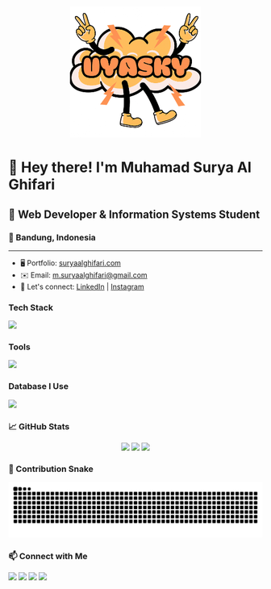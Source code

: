 <p align="center">
  <img src="https://raw.githubusercontent.com/Suryaalghifari/Suryaalghifari/main/assets/logo.png" width="260" />
</p>

# 👋 Hey there! I'm Muhamad Surya Al Ghifari

## 💼 Web Developer & Information Systems Student
### 📍 Bandung, Indonesia

---

- 🖥️  Portfolio: [suryaalghifari.com](http://www.suryaalghifari.com/)
- ✉️  Email: [m.suryaalghifari@gmail.com](mailto:m.suryaalghifari@gmail.com)
- 💬  Let's connect: [LinkedIn](https://linkedin.com/in/yourlinkedin) | [Instagram](https://instagram.com/yourinstagram)



### Tech Stack
<p align="left">
  <img src="https://skillicons.dev/icons?i=html,css,js,ts,php,python,bootstrap,tailwind,vue,react,vite,nodejs,express,laravel,flutter,dart" height="48" />
</p>

### Tools
<p align="left">
  <img src="https://skillicons.dev/icons?i=vscode,figma,git,postman,github,docker,linux,windows,vercel,sublime" height="48" />
</p>

### Database I Use
<p align="left">
  <img src="https://skillicons.dev/icons?i=mongodb,firebase,mysql,postgres,supabase" height="48" />
</p>



### 📈 GitHub Stats
<p align="center">
  <img src="https://github-readme-stats.vercel.app/api?username=Suryaalghifari&show_icons=true&theme=github_dark" height="150"/>
  <img src="https://github-readme-stats.vercel.app/api/top-langs/?username=Suryaalghifari&layout=compact&theme=github_dark" height="150"/>
  <img src="https://github-readme-streak-stats.herokuapp.com/?user=Suryaalghifari&theme=dark&hide_border=true" height="150"/>
</p>

### 🐍 Contribution Snake
<p align="center">
  <picture>
    <source media="(prefers-color-scheme: dark)" srcset="https://raw.githubusercontent.com/Suryaalghifari/github-contribution-snake/output/github-contribution-grid-snake-dark.svg" />
    <source media="(prefers-color-scheme: light)" srcset="https://raw.githubusercontent.com/Suryaalghifari/github-contribution-snake/output/github-contribution-grid-snake.svg" />
    <img alt="github contribution grid snake animation" src="https://raw.githubusercontent.com/Suryaalghifari/github-contribution-snake/output/github-contribution-grid-snake.svg" />
  </picture>
</p>

### 📫 Connect with Me
<p align="left">
  <a href="https://www.linkedin.com/in/yourlinkedin/"><img src="https://img.shields.io/badge/LinkedIn-blue?logo=linkedin&style=for-the-badge" /></a>
  <a href="mailto:m.suryaalghifari@gmail.com"><img src="https://img.shields.io/badge/Gmail-red?logo=gmail&style=for-the-badge" /></a>
  <a href="https://www.instagram.com/yourusername/"><img src="https://img.shields.io/badge/Instagram-E4405F?style=for-the-badge&logo=instagram&logoColor=white"/></a>
  <a href="http://www.suryaalghifari.com/"><img src="https://img.shields.io/badge/Website-3423A6?style=for-the-badge&logo=Google-Chrome&logoColor=white"/></a>
</p>
